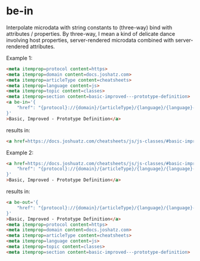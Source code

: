 # be-in

Interpolate microdata with string constants to (three-way) bind with attributes / properties.  By three-way, I mean a kind of delicate dance involving host properties, server-rendered microdata combined with server-rendered attributes.



Example 1:

```html
<meta itemprop=protocol content=https>
<meta itemprop=domain content=docs.joshatz.com>
<meta itemprop=articleType content=cheatsheets>
<meta itemprop=language content=js>
<meta itemprop=topic content=classes>
<meta itemprop=section content=basic-improved---prototype-definition>
<a be-in='{
    "href": "{protocol}://{domain}/{articleType}/{language}/{language}-{classes}/#{section}"
}'
>Basic, Improved - Prototype Definition</a>
```

results in:

```html
<a href=https://docs.joshuatz.com/cheatsheets/js/js-classes/#basic-improved---prototype-definition>Basic, Improved - Prototype Definition</a>
```


Example 2:

```html
<a href=https://docs.joshuatz.com/cheatsheets/js/js-classes/#basic-improved---prototype-definition be-itemized='{
    "href": "{protocol}://{domain}/{articleType}/{language}/{language}-{classes}/#{section}"
}'
>Basic, Improved - Prototype Definition</a>
```

results in:

```html
<a be-out='{
    "href": "{protocol}://{domain}/{articleType}/{language}/{language}-{classes}/#{section}"
}'
>Basic, Improved - Prototype Definition</a>
<meta itemprop=protocol content=https>
<meta itemprop=domain content=docs.joshatz.com>
<meta itemprop=articleType content=cheatsheets>
<meta itemprop=language content=js>
<meta itemprop=topic content=classes>
<meta itemprop=section content=basic-improved---prototype-definition>
```



